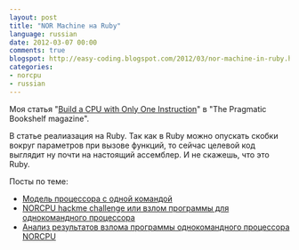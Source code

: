 ```yaml
---
layout: post
title: "NOR Machine на Ruby"
language: russian
date: 2012-03-07 00:00
comments: true
blogspot: http://easy-coding.blogspot.com/2012/03/nor-machine-in-ruby.html
categories: 
- norcpu
- russian
---
```

Моя статья "[Build a CPU with Only One Instruction][]" в "The Pragmatic Bookshelf magazine".

[Build a CPU with Only One Instruction]: http://pragprog.com/magazines/2012-03/the-nor-machine

В статье реалиазация на Ruby. Так как в Ruby можно опускать скобки вокруг параметров при вызове функций, то сейчас целевой код выглядит ну почти на настоящий ассемблер. И не скажешь, что это Ruby.

Посты по теме:

* [Модель процессора с одной командой][]
* [NORCPU hackme challenge или взлом программы для однокомандного процессора][]
* [Анализ результатов взлома программы однокомандного процессора NORCPU][]

[Модель процессора с одной командой]: /blog/russian/2010/03/26/one-command-cpu/
[NORCPU hackme challenge или взлом программы для однокомандного процессора]: /blog/russian/2011/02/08/norcpu-hack-me-challenge/
[Анализ результатов взлома программы однокомандного процессора NORCPU]: /blog/russian/2011/02/16/norcpu-hack-me-challange-analysis/
